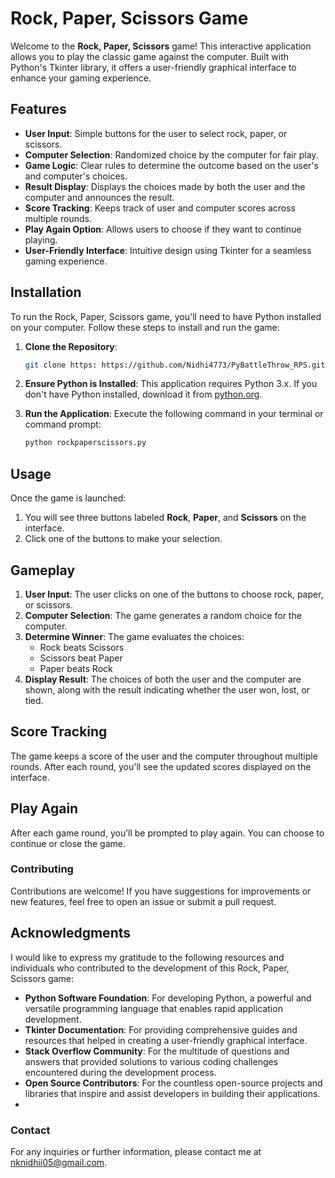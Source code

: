 # Rock, Paper, Scissors Game

Welcome to the **Rock, Paper, Scissors** game! This interactive application allows you to play the classic game against the computer. Built with Python's Tkinter library, it offers a user-friendly graphical interface to enhance your gaming experience.

## Features
- **User Input**: Simple buttons for the user to select rock, paper, or scissors.
- **Computer Selection**: Randomized choice by the computer for fair play.
- **Game Logic**: Clear rules to determine the outcome based on the user's and computer's choices.
- **Result Display**: Displays the choices made by both the user and the computer and announces the result.
- **Score Tracking**: Keeps track of user and computer scores across multiple rounds.
- **Play Again Option**: Allows users to choose if they want to continue playing.
- **User-Friendly Interface**: Intuitive design using Tkinter for a seamless gaming experience.

## Installation
To run the Rock, Paper, Scissors game, you'll need to have Python installed on your computer. Follow these steps to install and run the game: 

1. **Clone the Repository**:
   ```bash
   git clone https: https://github.com/Nidhi4773/PyBattleThrow_RPS.git
   ```

2. **Ensure Python is Installed**: This application requires Python 3.x. If you don't have Python installed, download it from [python.org](https://www.python.org/downloads/).

3. **Run the Application**:
   Execute the following command in your terminal or command prompt:
   ```bash
   python rockpaperscissors.py
   ```


## Usage
Once the game is launched:
1. You will see three buttons labeled **Rock**, **Paper**, and **Scissors** on the interface.
2. Click one of the buttons to make your selection.

## Gameplay
1. **User Input**: The user clicks on one of the buttons to choose rock, paper, or scissors.
2. **Computer Selection**: The game generates a random choice for the computer.
3. **Determine Winner**: The game evaluates the choices:
   - Rock beats Scissors
   - Scissors beat Paper
   - Paper beats Rock
4. **Display Result**: The choices of both the user and the computer are shown, along with the result indicating whether the user won, lost, or tied.

## Score Tracking
The game keeps a score of the user and the computer throughout multiple rounds. After each round, you'll see the updated scores displayed on the interface.

## Play Again
After each game round, you’ll be prompted to play again. You can choose to continue or close the game.


### Contributing
Contributions are welcome! If you have suggestions for improvements or new features, feel free to open an issue or submit a pull request.

## Acknowledgments  
I would like to express my gratitude to the following resources and individuals who contributed to the development of this Rock, Paper, Scissors game:  
- **Python Software Foundation**: For developing Python, a powerful and versatile programming language that enables rapid application development.  
- **Tkinter Documentation**: For providing comprehensive guides and resources that helped in creating a user-friendly graphical interface.  
- **Stack Overflow Community**: For the multitude of questions and answers that provided solutions to various coding challenges encountered during the development process.  
- **Open Source Contributors**: For the countless open-source projects and libraries that inspire and assist developers in building their applications.
- 
### Contact
For any inquiries or further information, please contact me at nknidhii05@gmail.com.
